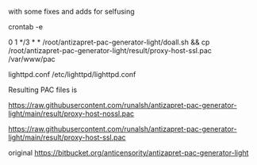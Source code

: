 with some fixes and adds for selfusing

crontab -e

 0 1 */3 * * /root/antizapret-pac-generator-light/doall.sh && cp /root/antizapret-pac-generator-light/result/proxy-host-ssl.pac /var/www/pac

lighttpd.conf /etc/lighttpd/lighttpd.conf

Resulting PAC files is

https://raw.githubusercontent.com/runalsh/antizapret-pac-generator-light/main/result/proxy-host-nossl.pac

https://raw.githubusercontent.com/runalsh/antizapret-pac-generator-light/main/result/proxy-host-ssl.pac

original https://bitbucket.org/anticensority/antizapret-pac-generator-light
